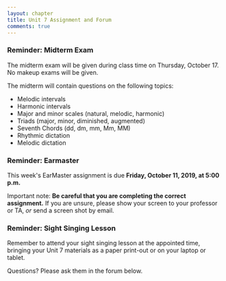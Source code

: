 ```yaml
---
layout: chapter
title: Unit 7 Assignment and Forum
comments: true
---
```


### Reminder: Midterm Exam

The midterm exam will be given during class time on Thursday, October 17. No makeup exams will be given.

The midterm will contain questions on the following topics:

- Melodic intervals
- Harmonic intervals
- Major and minor scales (natural, melodic, harmonic)
- Triads (major, minor, diminished, augmented)
- Seventh Chords (dd, dm, mm, Mm, MM)
- Rhythmic dictation
- Melodic dictation

### Reminder: Earmaster 

This week's EarMaster assignment is due **Friday, October 11, 2019, at 5:00 p.m.**

Important note: **Be careful that you are completing the correct assignment.** If you are unsure, please show your screen to your professor or TA, *or* send a screen shot by email. 

### Reminder: Sight Singing Lesson 

Remember to attend your sight singing lesson at the appointed time, bringing your Unit 7 materials as a paper print-out or on your laptop or tablet. 

Questions? Please ask them in the forum below.